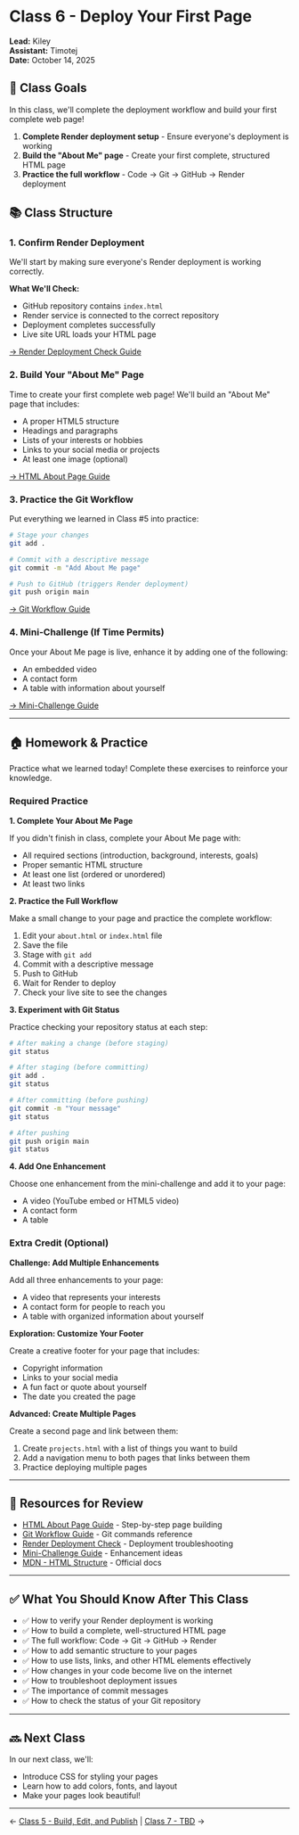 # Class 6 - Deploy Your First Page

**Lead:** Kiley  
**Assistant:** Timotej  
**Date:** October 14, 2025

## 🎯 Class Goals

In this class, we'll complete the deployment workflow and build your first complete web page!

1. **Complete Render deployment setup** - Ensure everyone's deployment is working
2. **Build the "About Me" page** - Create your first complete, structured HTML page
3. **Practice the full workflow** - Code → Git → GitHub → Render deployment

## 📚 Class Structure

### 1. Confirm Render Deployment

We'll start by making sure everyone's Render deployment is working correctly.

**What We'll Check:**
- GitHub repository contains `index.html`
- Render service is connected to the correct repository
- Deployment completes successfully
- Live site URL loads your HTML page

[→ Render Deployment Check Guide](./steps/render-deployment-check.md)

### 2. Build Your "About Me" Page

Time to create your first complete web page! We'll build an "About Me" page that includes:

- A proper HTML5 structure
- Headings and paragraphs
- Lists of your interests or hobbies
- Links to your social media or projects
- At least one image (optional)

[→ HTML About Page Guide](./steps/html-about-page.md)

### 3. Practice the Git Workflow

Put everything we learned in Class #5 into practice:

```bash
# Stage your changes
git add .

# Commit with a descriptive message
git commit -m "Add About Me page"

# Push to GitHub (triggers Render deployment)
git push origin main
```

[→ Git Workflow Guide](./steps/git-workflow.md)

### 4. Mini-Challenge (If Time Permits)

Once your About Me page is live, enhance it by adding one of the following:

- An embedded video
- A contact form
- A table with information about yourself

[→ Mini-Challenge Guide](./steps/mini-challenge.md)

---

## 🏠 Homework & Practice

Practice what we learned today! Complete these exercises to reinforce your knowledge.

### Required Practice

**1. Complete Your About Me Page**

If you didn't finish in class, complete your About Me page with:
- All required sections (introduction, background, interests, goals)
- Proper semantic HTML structure
- At least one list (ordered or unordered)
- At least two links

**2. Practice the Full Workflow**

Make a small change to your page and practice the complete workflow:

1. Edit your `about.html` or `index.html` file
2. Save the file
3. Stage with `git add`
4. Commit with a descriptive message
5. Push to GitHub
6. Wait for Render to deploy
7. Check your live site to see the changes

**3. Experiment with Git Status**

Practice checking your repository status at each step:

```bash
# After making a change (before staging)
git status

# After staging (before committing)
git add .
git status

# After committing (before pushing)
git commit -m "Your message"
git status

# After pushing
git push origin main
git status
```

**4. Add One Enhancement**

Choose one enhancement from the mini-challenge and add it to your page:
- A video (YouTube embed or HTML5 video)
- A contact form
- A table

### Extra Credit (Optional)

**Challenge: Add Multiple Enhancements**

Add all three enhancements to your page:
- A video that represents your interests
- A contact form for people to reach you
- A table with organized information about yourself

**Exploration: Customize Your Footer**

Create a creative footer for your page that includes:
- Copyright information
- Links to your social media
- A fun fact or quote about yourself
- The date you created the page

**Advanced: Create Multiple Pages**

Create a second page and link between them:
1. Create `projects.html` with a list of things you want to build
2. Add a navigation menu to both pages that links between them
3. Practice deploying multiple pages

---

## 📖 Resources for Review

- [HTML About Page Guide](./steps/html-about-page.md) - Step-by-step page building
- [Git Workflow Guide](./steps/git-workflow.md) - Git commands reference
- [Render Deployment Check](./steps/render-deployment-check.md) - Deployment troubleshooting
- [Mini-Challenge Guide](./steps/mini-challenge.md) - Enhancement ideas
- [MDN - HTML Structure](https://developer.mozilla.org/en-US/docs/Learn/HTML/Introduction_to_HTML/Document_and_website_structure) - Official docs

---

## ✅ What You Should Know After This Class

- ✅ How to verify your Render deployment is working
- ✅ How to build a complete, well-structured HTML page
- ✅ The full workflow: Code → Git → GitHub → Render
- ✅ How to add semantic structure to your pages
- ✅ How to use lists, links, and other HTML elements effectively
- ✅ How changes in your code become live on the internet
- ✅ How to troubleshoot deployment issues
- ✅ The importance of commit messages
- ✅ How to check the status of your Git repository

---

## 🔜 Next Class

In our next class, we'll:
- Introduce CSS for styling your pages
- Learn how to add colors, fonts, and layout
- Make your pages look beautiful!

---

← [Class 5 - Build, Edit, and Publish](./class5-build-edit-publish.md) | [Class 7 - TBD](./class7-tbd.md) →
